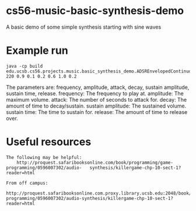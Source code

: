 cs56-music-basic-synthesis-demo
===============================

A basic demo of some simple synthesis starting with sine waves

# Example run
	java -cp build  edu.ucsb.cs56.projects.music.basic_synthesis_demo.ADSREnvelopedContinuousSound 220 0.9 0.1 0.2 0.6 1.0 0.2

The parameters are: frequency, amplitude, attack, decay, sustain amplitude, sustain time, release.
	frequency: The frequency to play at.
	amplitude: The maximum volume.
	attack: The number of seconds to attack for.
	decay: The amount of time to decay/sustain.
	sustain amplitude: The sustained volume.
	sustain time: The time to sustain for.
	release: The amount of time to release over.

# Useful resources
	The following may be helpful:
		http://proquest.safaribooksonline.com/book/programming/game-programming/0596007302/audio-	synthesis/killergame-chp-10-sect-1?reader=html

	From off campus:
		http://proquest.safaribooksonline.com.proxy.library.ucsb.edu:2048/book/programming/game-programming/0596007302/audio-synthesis/killergame-chp-10-sect-1?reader=html
